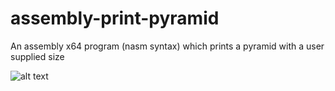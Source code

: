 # assembly-print-pyramid
An assembly x64 program (nasm syntax) which prints a pyramid with a user supplied size

![alt text](https://i.imgur.com/YPc68cY.png)
